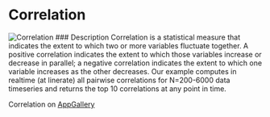 # Correlation
<img src="http://appgallery.maxeler.com/v0.1/app/Correlation/icon" alt="Correlation">
### Description
Correlation is a statistical measure that indicates the extent to which two or more variables fluctuate together. A positive correlation indicates the extent to which those variables increase or decrease in parallel; a negative correlation indicates the extent to which one variable increases as the other decreases. Our example computes in realtime (at linerate) all pairwise correlations for N=200-6000 data timeseries and returns the top 10 correlations at any point in time.

Correlation on [AppGallery](http://appgallery.maxeler.com/) 

